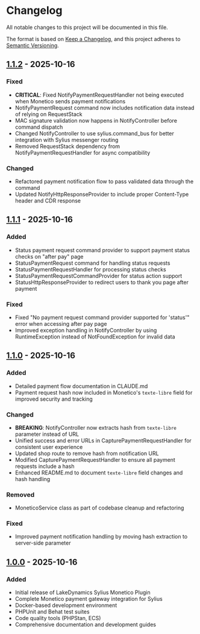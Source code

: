 # Changelog

All notable changes to this project will be documented in this file.

The format is based on [Keep a Changelog](https://keepachangelog.com/en/1.0.0/),
and this project adheres to [Semantic Versioning](https://semver.org/spec/v2.0.0.html).

## [1.1.2] - 2025-10-16

### Fixed
- **CRITICAL**: Fixed NotifyPaymentRequestHandler not being executed when Monetico sends payment notifications
- NotifyPaymentRequest command now includes notification data instead of relying on RequestStack
- MAC signature validation now happens in NotifyController before command dispatch
- Changed NotifyController to use sylius.command_bus for better integration with Sylius messenger routing
- Removed RequestStack dependency from NotifyPaymentRequestHandler for async compatibility

### Changed
- Refactored payment notification flow to pass validated data through the command
- Updated NotifyHttpResponseProvider to include proper Content-Type header and CDR response

## [1.1.1] - 2025-10-16

### Added
- Status payment request command provider to support payment status checks on "after pay" page
- StatusPaymentRequest command for handling status requests
- StatusPaymentRequestHandler for processing status checks
- StatusPaymentRequestCommandProvider for status action support
- StatusHttpResponseProvider to redirect users to thank you page after payment

### Fixed
- Fixed "No payment request command provider supported for 'status'" error when accessing after pay page
- Improved exception handling in NotifyController by using RuntimeException instead of NotFoundException for invalid data

## [1.1.0] - 2025-10-16

### Added
- Detailed payment flow documentation in CLAUDE.md
- Payment request hash now included in Monetico's `texte-libre` field for improved security and tracking

### Changed
- **BREAKING**: NotifyController now extracts hash from `texte-libre` parameter instead of URL
- Unified success and error URLs in CapturePaymentRequestHandler for consistent user experience
- Updated shop route to remove hash from notification URL
- Modified CapturePaymentRequestHandler to ensure all payment requests include a hash
- Enhanced README.md to document `texte-libre` field changes and hash handling

### Removed
- MoneticoService class as part of codebase cleanup and refactoring

### Fixed
- Improved payment notification handling by moving hash extraction to server-side parameter

## [1.0.0] - 2025-10-16

### Added
- Initial release of LakeDynamics Sylius Monetico Plugin
- Complete Monetico payment gateway integration for Sylius
- Docker-based development environment
- PHPUnit and Behat test suites
- Code quality tools (PHPStan, ECS)
- Comprehensive documentation and development guides

[1.1.2]: https://github.com/lakedynamics/sylius-monetico-plugin/compare/v1.1.1...v1.1.2
[1.1.1]: https://github.com/lakedynamics/sylius-monetico-plugin/compare/v1.1.0...v1.1.1
[1.1.0]: https://github.com/lakedynamics/sylius-monetico-plugin/compare/v1.0.0...v1.1.0
[1.0.0]: https://github.com/lakedynamics/sylius-monetico-plugin/releases/tag/v1.0.0
